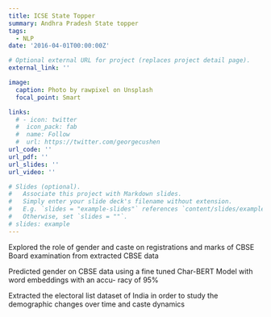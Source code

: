 ```yaml
---
title: ICSE State Topper
summary: Andhra Pradesh State topper
tags:
  - NLP
date: '2016-04-01T00:00:00Z'

# Optional external URL for project (replaces project detail page).
external_link: ''

image:
  caption: Photo by rawpixel on Unsplash
  focal_point: Smart

links:
  # - icon: twitter
  #  icon_pack: fab
  #  name: Follow
  #  url: https://twitter.com/georgecushen
url_code: ''
url_pdf: ''
url_slides: ''
url_video: ''

# Slides (optional).
#   Associate this project with Markdown slides.
#   Simply enter your slide deck's filename without extension.
#   E.g. `slides = "example-slides"` references `content/slides/example-slides.md`.
#   Otherwise, set `slides = ""`.
# slides: example
---
```

Explored the role of gender and caste on registrations and marks of CBSE Board examination from extracted
CBSE data

Predicted gender on CBSE data using a fine tuned Char-BERT Model with word embeddings with an accu-
racy of 95%

Extracted the electoral list dataset of India in order to study the demographic changes over time and caste
dynamics




